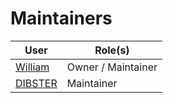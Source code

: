 # Maintainers

| User | Role(s) |
|-|-|
| [William](https://github.com/wdhdev) | Owner / Maintainer |
| [DIBSTER](https://github.com/DEV-DIBSTER) | Maintainer |
